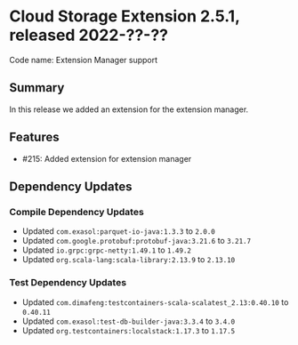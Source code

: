 # Cloud Storage Extension 2.5.1, released 2022-??-??

Code name: Extension Manager support

## Summary

In this release we added an extension for the extension manager.

## Features

* #215: Added extension for extension manager

## Dependency Updates

### Compile Dependency Updates

* Updated `com.exasol:parquet-io-java:1.3.3` to `2.0.0`
* Updated `com.google.protobuf:protobuf-java:3.21.6` to `3.21.7`
* Updated `io.grpc:grpc-netty:1.49.1` to `1.49.2`
* Updated `org.scala-lang:scala-library:2.13.9` to `2.13.10`

### Test Dependency Updates

* Updated `com.dimafeng:testcontainers-scala-scalatest_2.13:0.40.10` to `0.40.11`
* Updated `com.exasol:test-db-builder-java:3.3.4` to `3.4.0`
* Updated `org.testcontainers:localstack:1.17.3` to `1.17.5`
